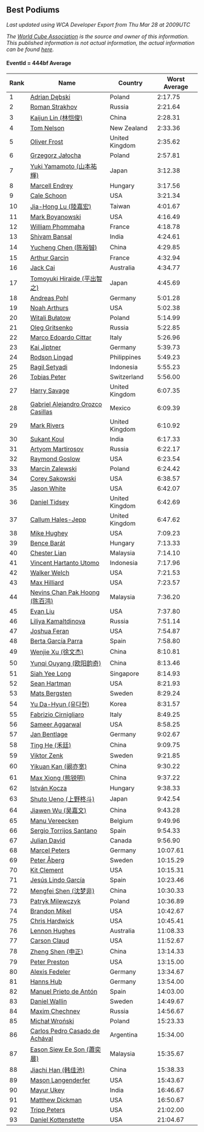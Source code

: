 ## Best Podiums

*Last updated using WCA Developer Export from Thu Mar 28 at 2009UTC*

*The [World Cube Association](https://www.worldcubeassociation.org) is the source and owner of this information. This published information is not actual information, the actual information can be found [here](https://www.worldcubeassociation.org/results).*

#### EventId = 444bf Average

|Rank|Name|Country|Worst Average|  
|--|--|--|--|  
|1|[Adrian Dębski](https://www.worldcubeassociation.org/persons/2017DEBS01)|Poland|2:17.75|  
|2|[Roman Strakhov](https://www.worldcubeassociation.org/persons/2012STRA02)|Russia|2:21.64|  
|3|[Kaijun Lin (林恺俊)](https://www.worldcubeassociation.org/persons/2013LINK01)|China|2:28.31|  
|4|[Tom Nelson](https://www.worldcubeassociation.org/persons/2013NELS01)|New Zealand|2:33.36|  
|5|[Oliver Frost](https://www.worldcubeassociation.org/persons/2012FROS01)|United Kingdom|2:35.62|  
|6|[Grzegorz Jałocha](https://www.worldcubeassociation.org/persons/2012JALO01)|Poland|2:57.81|  
|7|[Yuki Yamamoto (山本祐輝)](https://www.worldcubeassociation.org/persons/2010YAMA04)|Japan|3:12.38|  
|8|[Marcell Endrey](https://www.worldcubeassociation.org/persons/2007ENDR01)|Hungary|3:17.56|  
|9|[Cale Schoon](https://www.worldcubeassociation.org/persons/2014SCHO02)|USA|3:21.34|  
|10|[Jia-Hong Lu (陸嘉宏)](https://www.worldcubeassociation.org/persons/2007LUJI01)|Taiwan|4:01.67|  
|11|[Mark Boyanowski](https://www.worldcubeassociation.org/persons/2014BOYA01)|USA|4:16.49|  
|12|[William Phommaha](https://www.worldcubeassociation.org/persons/2015PHOM01)|France|4:18.78|  
|13|[Shivam Bansal](https://www.worldcubeassociation.org/persons/2011BANS02)|India|4:24.61|  
|14|[Yucheng Chen (陈裕铖)](https://www.worldcubeassociation.org/persons/2015CHEN49)|China|4:29.85|  
|15|[Arthur Garcin](https://www.worldcubeassociation.org/persons/2014GARC27)|France|4:32.94|  
|16|[Jack Cai](https://www.worldcubeassociation.org/persons/2014CAIJ02)|Australia|4:34.77|  
|17|[Tomoyuki Hiraide (平出智之)](https://www.worldcubeassociation.org/persons/2012HIRA01)|Japan|4:45.69|  
|18|[Andreas Pohl](https://www.worldcubeassociation.org/persons/2012POHL01)|Germany|5:01.28|  
|19|[Noah Arthurs](https://www.worldcubeassociation.org/persons/2012ARTH01)|USA|5:02.38|  
|20|[Witali Bułatow](https://www.worldcubeassociation.org/persons/2015BUAT01)|Poland|5:14.99|  
|21|[Oleg Gritsenko](https://www.worldcubeassociation.org/persons/2011GRIT01)|Russia|5:22.85|  
|22|[Marco Edoardo Cittar](https://www.worldcubeassociation.org/persons/2015CITT01)|Italy|5:26.96|  
|23|[Kai Jiptner](https://www.worldcubeassociation.org/persons/2007JIPT01)|Germany|5:39.73|  
|24|[Rodson Lingad](https://www.worldcubeassociation.org/persons/2011LING02)|Philippines|5:49.23|  
|25|[Ragil Setyadi](https://www.worldcubeassociation.org/persons/2011SETY02)|Indonesia|5:55.23|  
|26|[Tobias Peter](https://www.worldcubeassociation.org/persons/2014PETE03)|Switzerland|5:56.00|  
|27|[Harry Savage](https://www.worldcubeassociation.org/persons/2013SAVA01)|United Kingdom|6:07.35|  
|28|[Gabriel Alejandro Orozco Casillas](https://www.worldcubeassociation.org/persons/2008CASI01)|Mexico|6:09.39|  
|29|[Mark Rivers](https://www.worldcubeassociation.org/persons/2015RIVE05)|United Kingdom|6:10.92|  
|30|[Sukant Koul](https://www.worldcubeassociation.org/persons/2014KOUL01)|India|6:17.33|  
|31|[Artyom Martirosov](https://www.worldcubeassociation.org/persons/2016MART29)|Russia|6:22.17|  
|32|[Raymond Goslow](https://www.worldcubeassociation.org/persons/2014GOSL01)|USA|6:23.54|  
|33|[Marcin Zalewski](https://www.worldcubeassociation.org/persons/2011ZALE02)|Poland|6:24.42|  
|34|[Corey Sakowski](https://www.worldcubeassociation.org/persons/2011SAKO01)|USA|6:38.57|  
|35|[Jason White](https://www.worldcubeassociation.org/persons/2016WHIT16)|USA|6:42.07|  
|36|[Daniel Tidsey](https://www.worldcubeassociation.org/persons/2016TIDS01)|United Kingdom|6:42.69|  
|37|[Callum Hales-Jepp](https://www.worldcubeassociation.org/persons/2012HALE01)|United Kingdom|6:47.62|  
|38|[Mike Hughey](https://www.worldcubeassociation.org/persons/2007HUGH01)|USA|7:09.23|  
|39|[Bence Barát](https://www.worldcubeassociation.org/persons/2008BARA01)|Hungary|7:13.33|  
|40|[Chester Lian](https://www.worldcubeassociation.org/persons/2009LIAN03)|Malaysia|7:14.10|  
|41|[Vincent Hartanto Utomo](https://www.worldcubeassociation.org/persons/2010UTOM01)|Indonesia|7:17.96|  
|42|[Walker Welch](https://www.worldcubeassociation.org/persons/2011WELC01)|USA|7:21.53|  
|43|[Max Hilliard](https://www.worldcubeassociation.org/persons/2015HILL09)|USA|7:23.57|  
|44|[Nevins Chan Pak Hoong (陈百鸿)](https://www.worldcubeassociation.org/persons/2010CHAN20)|Malaysia|7:36.20|  
|45|[Evan Liu](https://www.worldcubeassociation.org/persons/2009LIUE01)|USA|7:37.80|  
|46|[Liliya Kamaltdinova](https://www.worldcubeassociation.org/persons/2012KAMA01)|Russia|7:51.14|  
|47|[Joshua Feran](https://www.worldcubeassociation.org/persons/2011FERA01)|USA|7:54.87|  
|48|[Berta García Parra](https://www.worldcubeassociation.org/persons/2014PARR02)|Spain|7:58.80|  
|49|[Wenjie Xu (徐文杰)](https://www.worldcubeassociation.org/persons/2016XUWE02)|China|8:10.81|  
|50|[Yunqi Ouyang (欧阳韵奇)](https://www.worldcubeassociation.org/persons/2007YUNQ01)|China|8:13.46|  
|51|[Siah Yee Long](https://www.worldcubeassociation.org/persons/2015LONG01)|Singapore|8:14.93|  
|52|[Sean Hartman](https://www.worldcubeassociation.org/persons/2016HART02)|USA|8:21.93|  
|53|[Mats Bergsten](https://www.worldcubeassociation.org/persons/2008BERG04)|Sweden|8:29.24|  
|54|[Yu Da-Hyun (유다현)](https://www.worldcubeassociation.org/persons/2008YUDA01)|Korea|8:31.57|  
|55|[Fabrizio Cirnigliaro](https://www.worldcubeassociation.org/persons/2008CIRN01)|Italy|8:49.25|  
|56|[Sameer Aggarwal](https://www.worldcubeassociation.org/persons/2017AGGA01)|USA|8:58.25|  
|57|[Jan Bentlage](https://www.worldcubeassociation.org/persons/2010BENT01)|Germany|9:02.67|  
|58|[Ting He (禾廷)](https://www.worldcubeassociation.org/persons/2015HETI01)|China|9:09.75|  
|59|[Viktor Zenk](https://www.worldcubeassociation.org/persons/2016ZENK01)|Sweden|9:21.85|  
|60|[Yikuan Kan (阚亦宽)](https://www.worldcubeassociation.org/persons/2015KANY01)|China|9:30.22|  
|61|[Max Xiong (熊锐明)](https://www.worldcubeassociation.org/persons/2015XION03)|China|9:37.22|  
|62|[István Kocza](https://www.worldcubeassociation.org/persons/2005KOCZ01)|Hungary|9:38.33|  
|63|[Shuto Ueno (上野柊斗)](https://www.worldcubeassociation.org/persons/2008UENO01)|Japan|9:42.54|  
|64|[Jiawen Wu (吴嘉文)](https://www.worldcubeassociation.org/persons/2010WUJI01)|China|9:43.28|  
|65|[Manu Vereecken](https://www.worldcubeassociation.org/persons/2010VERE01)|Belgium|9:49.96|  
|66|[Sergio Torrijos Santano](https://www.worldcubeassociation.org/persons/2013SANT13)|Spain|9:54.33|  
|67|[Julian David](https://www.worldcubeassociation.org/persons/2010DAVI06)|Canada|9:56.90|  
|68|[Marcel Peters](https://www.worldcubeassociation.org/persons/2012PETE03)|Germany|10:07.61|  
|69|[Peter Åberg](https://www.worldcubeassociation.org/persons/2013ABER01)|Sweden|10:15.29|  
|70|[Kit Clement](https://www.worldcubeassociation.org/persons/2008CLEM01)|USA|10:15.31|  
|71|[Jesús Lindo García](https://www.worldcubeassociation.org/persons/2013GARC08)|Spain|10:23.46|  
|72|[Mengfei Shen (沈梦非)](https://www.worldcubeassociation.org/persons/2018SHEN07)|China|10:30.33|  
|73|[Patryk Milewczyk](https://www.worldcubeassociation.org/persons/2014MILE01)|Poland|10:36.89|  
|74|[Brandon Mikel](https://www.worldcubeassociation.org/persons/2011MIKE01)|USA|10:42.67|  
|75|[Chris Hardwick](https://www.worldcubeassociation.org/persons/2003HARD01)|USA|10:45.41|  
|76|[Lennon Hughes](https://www.worldcubeassociation.org/persons/2017HUGH04)|Australia|11:08.33|  
|77|[Carson Claud](https://www.worldcubeassociation.org/persons/2015CLAU02)|USA|11:52.67|  
|78|[Zheng Shen (申正)](https://www.worldcubeassociation.org/persons/2017SHEN06)|China|13:14.33|  
|79|[Peter Preston](https://www.worldcubeassociation.org/persons/2017PRES02)|USA|13:15.00|  
|80|[Alexis Fedeler](https://www.worldcubeassociation.org/persons/2015FEDE01)|Germany|13:34.67|  
|81|[Hanns Hub](https://www.worldcubeassociation.org/persons/2013HUBH01)|Germany|13:54.00|  
|82|[Manuel Prieto de Antón](https://www.worldcubeassociation.org/persons/2015ANTO04)|Spain|14:03.00|  
|83|[Daniel Wallin](https://www.worldcubeassociation.org/persons/2013WALL03)|Sweden|14:49.67|  
|84|[Maxim Chechnev](https://www.worldcubeassociation.org/persons/2011CHEC01)|Russia|14:56.67|  
|85|[Michał Wroński](https://www.worldcubeassociation.org/persons/2015WRON01)|Poland|15:23.33|  
|86|[Carlos Pedro Casado de Achával](https://www.worldcubeassociation.org/persons/2012ACHA01)|Argentina|15:34.00|  
|87|[Eason Siew Ee Son (蕭奕晨)](https://www.worldcubeassociation.org/persons/2009SIEW02)|Malaysia|15:35.67|  
|88|[Jiachi Han (韩佳池)](https://www.worldcubeassociation.org/persons/2014HANJ02)|China|15:38.33|  
|89|[Mason Langenderfer](https://www.worldcubeassociation.org/persons/2013LANG03)|USA|15:43.67|  
|90|[Mayur Ukey](https://www.worldcubeassociation.org/persons/2014UKEY01)|India|16:46.67|  
|91|[Matthew Dickman](https://www.worldcubeassociation.org/persons/2013DICK01)|USA|16:50.67|  
|92|[Tripp Peters](https://www.worldcubeassociation.org/persons/2017PETE04)|USA|21:02.00|  
|93|[Daniel Kottenstette](https://www.worldcubeassociation.org/persons/2012KOTT01)|USA|21:04.67|  
